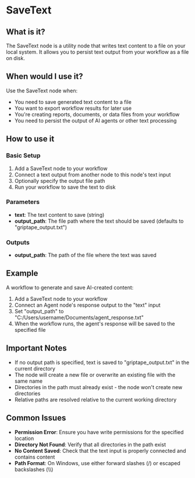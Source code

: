 # SaveText

## What is it?

The SaveText node is a utility node that writes text content to a file on your local system. It allows you to persist text output from your workflow as a file on disk.

## When would I use it?

Use the SaveText node when:

- You need to save generated text content to a file
- You want to export workflow results for later use
- You're creating reports, documents, or data files from your workflow
- You need to persist the output of AI agents or other text processing

## How to use it

### Basic Setup

1. Add a SaveText node to your workflow
1. Connect a text output from another node to this node's text input
1. Optionally specify the output file path
1. Run your workflow to save the text to disk

### Parameters

- **text**: The text content to save (string)
- **output_path**: The file path where the text should be saved (defaults to "griptape_output.txt")

### Outputs

- **output_path**: The path of the file where the text was saved

## Example

A workflow to generate and save AI-created content:

1. Add a SaveText node to your workflow
1. Connect an Agent node's response output to the "text" input
1. Set "output_path" to "C:/Users/username/Documents/agent_response.txt"
1. When the workflow runs, the agent's response will be saved to the specified file

## Important Notes

- If no output path is specified, text is saved to "griptape_output.txt" in the current directory
- The node will create a new file or overwrite an existing file with the same name
- Directories in the path must already exist - the node won't create new directories
- Relative paths are resolved relative to the current working directory

## Common Issues

- **Permission Error**: Ensure you have write permissions for the specified location
- **Directory Not Found**: Verify that all directories in the path exist
- **No Content Saved**: Check that the text input is properly connected and contains content
- **Path Format**: On Windows, use either forward slashes (/) or escaped backslashes (\\\\)
